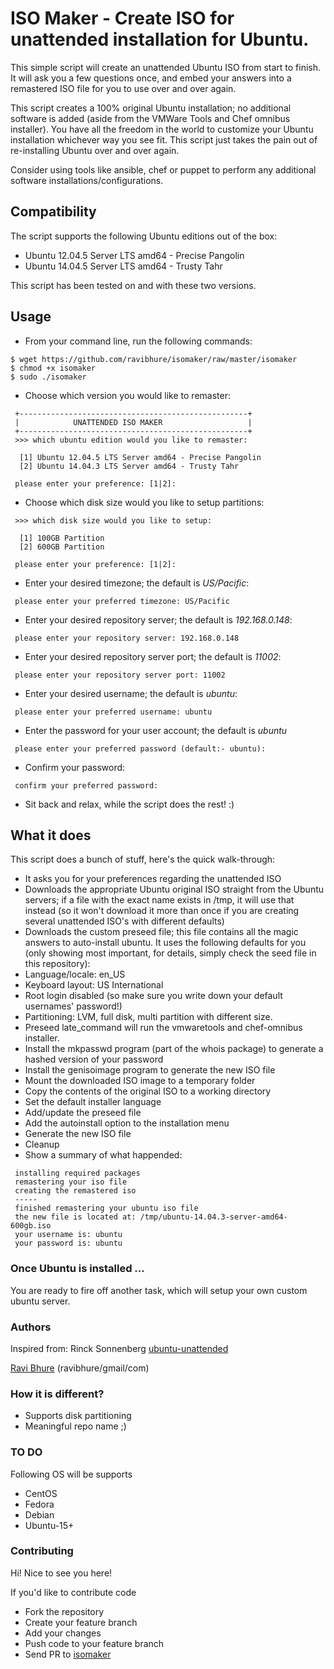 # ISO Maker - Create ISO for unattended installation for Ubuntu.

This simple script will create an unattended Ubuntu ISO from start to finish. It will ask you a few questions once, and embed your answers into a remastered ISO file for you to use over and over again.

This script creates a 100% original Ubuntu installation; no additional software is added (aside from the VMWare Tools and Chef omnibus installer). You have all the freedom in the world to customize your Ubuntu installation whichever way you see fit. This script just takes the pain out of re-installing Ubuntu over and over again.

Consider using tools like ansible, chef or puppet to perform any additional software installations/configurations.

## Compatibility

The script supports the following Ubuntu editions out of the box:

* Ubuntu 12.04.5 Server LTS amd64 - Precise Pangolin
* Ubuntu 14.04.5 Server LTS amd64 - Trusty Tahr

This script has been tested on and with these two versions.

## Usage

* From your command line, run the following commands:

```
$ wget https://github.com/ravibhure/isomaker/raw/master/isomaker
$ chmod +x isomaker
$ sudo ./isomaker
```

* Choose which version you would like to remaster:

```
 +---------------------------------------------------+
 |            UNATTENDED ISO MAKER                   |
 +---------------------------------------------------+
 >>> which ubuntu edition would you like to remaster:

  [1] Ubuntu 12.04.5 LTS Server amd64 - Precise Pangolin
  [2] Ubuntu 14.04.3 LTS Server amd64 - Trusty Tahr

 please enter your preference: [1|2]:
```

* Choose which disk size would you like to setup partitions:

```
 >>> which disk size would you like to setup:

  [1] 100GB Partition
  [2] 600GB Partition

 please enter your preference: [1|2]:
```

* Enter your desired timezone; the default is *US/Pacific*:

```
 please enter your preferred timezone: US/Pacific
```

* Enter your desired repository server; the default is *192.168.0.148*:

```
 please enter your repository server: 192.168.0.148
```

* Enter your desired repository server port; the default is *11002*:

```
 please enter your repository server port: 11002
```
* Enter your desired username; the default is *ubuntu*:

```
 please enter your preferred username: ubuntu
```

* Enter the password for your user account; the default is *ubuntu*

```
 please enter your preferred password (default:- ubuntu):
```

* Confirm your password:

```
 confirm your preferred password:
```

* Sit back and relax, while the script does the rest! :)

## What it does

This script does a bunch of stuff, here's the quick walk-through:

* It asks you for your preferences regarding the unattended ISO
* Downloads the appropriate Ubuntu original ISO straight from the Ubuntu servers; if a file with the exact name exists in /tmp, it will use that instead (so it won't download it more than once if you are creating several unattended ISO's with different defaults)
* Downloads the custom preseed file; this file contains all the magic answers to auto-install ubuntu. It uses the following defaults for you (only showing most important, for details, simply check the seed file in this repository):
* Language/locale: en_US
* Keyboard layout: US International
* Root login disabled (so make sure you write down your default usernames' password!)
* Partitioning: LVM, full disk, multi partition with different size.
* Preseed late_command will run the vmwaretools and chef-omnibus installer.
* Install the mkpasswd program (part of the whois package) to generate a hashed version of your password
* Install the genisoimage program to generate the new ISO file
* Mount the downloaded ISO image to a temporary folder
* Copy the contents of the original ISO to a working directory
* Set the default installer language
* Add/update the preseed file
* Add the autoinstall option to the installation menu
* Generate the new ISO file
* Cleanup
* Show a summary of what happended:

```
 installing required packages
 remastering your iso file
 creating the remastered iso
 -----
 finished remastering your ubuntu iso file
 the new file is located at: /tmp/ubuntu-14.04.3-server-amd64-600gb.iso
 your username is: ubuntu
 your password is: ubuntu
```

### Once Ubuntu is installed ...

You are ready to fire off another task, which will setup your own custom ubuntu server.

### Authors

Inspired from: Rinck Sonnenberg [ubuntu-unattended](https://github.com/netson/ubuntu-unattended)

[Ravi Bhure](https://github.com/ravibhure) (ravibhure/gmail/com)


### How it is different?

* Supports disk partitioning
* Meaningful repo name ;)

### TO DO

Following OS will be supports
* CentOS
* Fedora
* Debian
* Ubuntu-15+

### Contributing

Hi! Nice to see you here!

If you'd like to contribute code

* Fork the repository
* Create your feature branch
* Add your changes
* Push code to your feature branch
* Send PR to [isomaker](https://github.com/ravibhure/isomaker)
